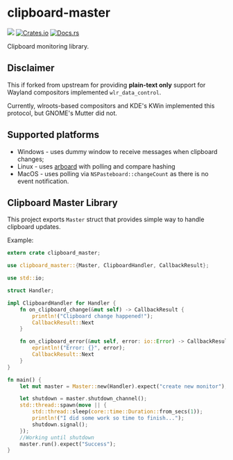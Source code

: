 # clipboard-master

![](https://github.com/DoumanAsh/clipboard-master/workflows/Rust/badge.svg)
[![Crates.io](https://img.shields.io/crates/v/clipboard-master.svg)](https://crates.io/crates/clipboard-master)
[![Docs.rs](https://docs.rs/clipboard-master/badge.svg)](https://docs.rs/clipboard-master/*/x86_64-pc-windows-msvc/clipboard_master/)

Clipboard monitoring library.

## Disclaimer

This if forked from upstream for providing **plain-text only** support for Wayland compositors implemented `wlr_data_control`.

Currently, wlroots-based compositors and KDE's KWin implemented this protocol, but GNOME's Mutter did not.

## Supported platforms

- Windows - uses dummy window to receive messages when clipboard changes;
- Linux - uses [arboard](https://github.com/1Password/arboard) with polling and compare hashing
- MacOS - uses polling via `NSPasteboard::changeCount` as there is no event notification.

## Clipboard Master Library

This project exports `Master` struct that provides simple way to handle clipboard updates.

Example:

```rust
extern crate clipboard_master;

use clipboard_master::{Master, ClipboardHandler, CallbackResult};

use std::io;

struct Handler;

impl ClipboardHandler for Handler {
    fn on_clipboard_change(&mut self) -> CallbackResult {
        println!("Clipboard change happened!");
        CallbackResult::Next
    }

    fn on_clipboard_error(&mut self, error: io::Error) -> CallbackResult {
        eprintln!("Error: {}", error);
        CallbackResult::Next
    }
}

fn main() {
    let mut master = Master::new(Handler).expect("create new monitor");

    let shutdown = master.shutdown_channel();
    std::thread::spawn(move || {
        std::thread::sleep(core::time::Duration::from_secs(1));
        println!("I did some work so time to finish...");
        shutdown.signal();
    });
    //Working until shutdown
    master.run().expect("Success");
}
```
